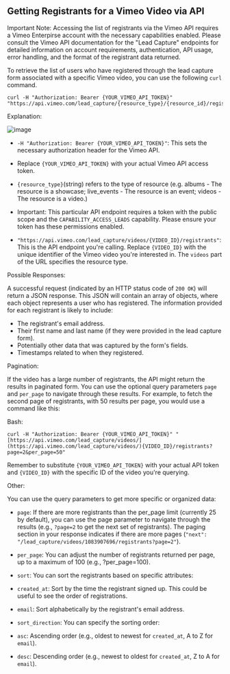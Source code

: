 ## Getting Registrants for a Vimeo Video via API

Important Note: Accessing the list of registrants via the Vimeo API requires a Vimeo Enterpirse account with the necessary capabilities enabled. Please consult the Vimeo API documentation for the "Lead Capture" endpoints for detailed information on account requirements, authentication, API usage, error handling, and the format of the registrant data returned.

To retrieve the list of users who have registered through the lead capture form associated with a specific Vimeo video, you can use the following `curl` command.

~~~```bash
curl -H "Authorization: Bearer {YOUR_VIMEO_API_TOKEN}" "https://api.vimeo.com/lead_capture/{resource_type}/{resource_id}/registrants"
~~~

Explanation:

![image](https://github.com/user-attachments/assets/8f8a3949-3323-430f-86c0-0fe807a2286a)


* `-H "Authorization: Bearer {YOUR_VIMEO_API_TOKEN}"`: This sets the necessary authorization header for the Vimeo API.

* Replace `{YOUR_VIMEO_API_TOKEN}` with your actual Vimeo API access token.

* `{resource_type}`(string) refers to the type of resource (e.g. albums - The resource is a showcase; live_events - The resource is an event; videos - The resource is a video.)

* Important: This particular API endpoint requires a token with the public scope and the `CAPABILITY_ACCESS_LEADS` capability. Please ensure your token has these permissions enabled.

* `"https://api.vimeo.com/lead_capture/videos/{VIDEO_ID}/registrants"`: This is the API endpoint you're calling.
Replace `{VIDEO_ID}` with the unique identifier of the Vimeo video you're interested in. The `videos` part of the URL specifies the resource type.

Possible Responses:

A successful request (indicated by an HTTP status code of `200 OK`) will return a JSON response. This JSON will contain an array of objects, where each object represents a user who has registered. The information provided for each registrant is likely to include:

* The registrant's email address.
* Their first name and last name (if they were provided in the lead capture form).
* Potentially other data that was captured by the form's fields.
* Timestamps related to when they registered.

Pagination:

If the video has a large number of registrants, the API might return the results in paginated form. You can use the optional query parameters `page` and `per_page` to navigate through these results. For example, to fetch the second page of registrants, with 50 results per page, you would use a command like this:

Bash:

~~~```bash
curl -H "Authorization: Bearer {YOUR_VIMEO_API_TOKEN}" "[https://api.vimeo.com/lead_capture/videos/](https://api.vimeo.com/lead_capture/videos/){VIDEO_ID}/registrants?page=2&per_page=50"
~~~

Remember to substitute `{YOUR_VIMEO_API_TOKEN}` with your actual API token and `{VIDEO_ID}` with the specific ID of the video you're querying.

Other:

You can use the query parameters to get more specific or organized data:

* `page`: If there are more registrants than the per_page limit (currently 25 by default), you can use the page parameter to navigate through the results (e.g., `?page=2` to get the next set of registrants). The paging section in your response indicates if there are more pages (`"next": "/lead_capture/videos/1083907696/registrants?page=2"`).

* `per_page`: You can adjust the number of registrants returned per page, up to a maximum of 100 (e.g., ?per_page=100).

* `sort`: You can sort the registrants based on specific attributes:

* `created_at`: Sort by the time the registrant signed up. This could be useful to see the order of registrations.
* `email`: Sort alphabetically by the registrant's email address.
* `sort_direction`: You can specify the sorting order:

* `asc`: Ascending order (e.g., oldest to newest for `created_at`, A to Z for `email`).
* `desc`: Descending order (e.g., newest to oldest for `created_at`, Z to A for `email`).
